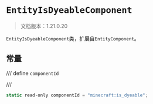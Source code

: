 # `EntityIsDyeableComponent`

> 文档版本：1.21.0.20

`EntityIsDyeableComponent`类，扩展自`EntityComponent`。

## 常量

/// define
`componentId`


///

```js
static read-only componentId = "minecraft:is_dyeable";
```

